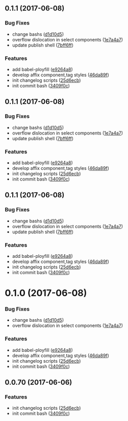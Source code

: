 <a name="0.1.1"></a>
## 0.1.1 (2017-06-08)


### Bug Fixes

* change bashs ([d1d10d5](https://github.com/heyui/heyui/commit/d1d10d5))
* overflow dislocation in select components ([1e7a4a7](https://github.com/heyui/heyui/commit/1e7a4a7))
* update publish shell ([7bff6ff](https://github.com/heyui/heyui/commit/7bff6ff))


### Features

* add babel-ployfill ([e9264a8](https://github.com/heyui/heyui/commit/e9264a8))
* develop affix component,tag styles ([46da89f](https://github.com/heyui/heyui/commit/46da89f))
* init changelog scripts ([25d6ecb](https://github.com/heyui/heyui/commit/25d6ecb))
* init commit bash ([3409f0c](https://github.com/heyui/heyui/commit/3409f0c))



<a name="0.1.1"></a>
## 0.1.1 (2017-06-08)


### Bug Fixes

* change bashs ([d1d10d5](https://github.com/heyui/heyui/commit/d1d10d5))
* overflow dislocation in select components ([1e7a4a7](https://github.com/heyui/heyui/commit/1e7a4a7))
* update publish shell ([7bff6ff](https://github.com/heyui/heyui/commit/7bff6ff))


### Features

* add babel-ployfill ([e9264a8](https://github.com/heyui/heyui/commit/e9264a8))
* develop affix component,tag styles ([46da89f](https://github.com/heyui/heyui/commit/46da89f))
* init changelog scripts ([25d6ecb](https://github.com/heyui/heyui/commit/25d6ecb))
* init commit bash ([3409f0c](https://github.com/heyui/heyui/commit/3409f0c))



<a name="0.1.1"></a>
## 0.1.1 (2017-06-08)


### Bug Fixes

* change bashs ([d1d10d5](https://github.com/heyui/heyui/commit/d1d10d5))
* overflow dislocation in select components ([1e7a4a7](https://github.com/heyui/heyui/commit/1e7a4a7))
* update publish shell ([7bff6ff](https://github.com/heyui/heyui/commit/7bff6ff))


### Features

* add babel-ployfill ([e9264a8](https://github.com/heyui/heyui/commit/e9264a8))
* develop affix component,tag styles ([46da89f](https://github.com/heyui/heyui/commit/46da89f))
* init changelog scripts ([25d6ecb](https://github.com/heyui/heyui/commit/25d6ecb))
* init commit bash ([3409f0c](https://github.com/heyui/heyui/commit/3409f0c))



<a name="0.1.0"></a>
# 0.1.0 (2017-06-08)


### Bug Fixes

* change bashs ([d1d10d5](https://github.com/heyui/heyui/commit/d1d10d5))
* overflow dislocation in select components ([1e7a4a7](https://github.com/heyui/heyui/commit/1e7a4a7))


### Features

* add babel-ployfill ([e9264a8](https://github.com/heyui/heyui/commit/e9264a8))
* develop affix component,tag styles ([46da89f](https://github.com/heyui/heyui/commit/46da89f))
* init changelog scripts ([25d6ecb](https://github.com/heyui/heyui/commit/25d6ecb))
* init commit bash ([3409f0c](https://github.com/heyui/heyui/commit/3409f0c))



<a name="0.0.70"></a>
## 0.0.70 (2017-06-06)


### Features

* init changelog scripts ([25d6ecb](https://github.com/heyui/heyui/commit/25d6ecb))
* init commit bash ([3409f0c](https://github.com/heyui/heyui/commit/3409f0c))



